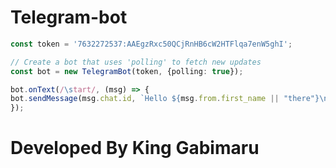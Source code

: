 # Telegram-bot
```ts
const token = '7632272537:AAEgzRxc50QCjRnHB6cW2HTFlqa7enW5ghI';

// Create a bot that uses 'polling' to fetch new updates
const bot = new TelegramBot(token, {polling: true});
```
```ts
bot.onText(/\start/, (msg) => {
bot.sendMessage(msg.chat.id, `Hello ${msg.from.first_name || "there"}\nWelcome To My Telegram Bot`);
});
```
# Developed By King Gabimaru 
